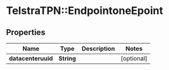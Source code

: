 # TelstraTPN::EndpointoneEpoint

## Properties
Name | Type | Description | Notes
------------ | ------------- | ------------- | -------------
**datacenteruuid** | **String** |  | [optional] 


